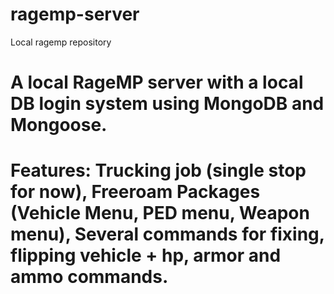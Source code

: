 # ragemp-server
Local ragemp repository

# A local RageMP server with a local DB login system using MongoDB and Mongoose. 

# Features: Trucking job (single stop for now), Freeroam Packages (Vehicle Menu, PED menu, Weapon menu), Several commands for fixing, flipping vehicle + hp, armor and ammo commands.
